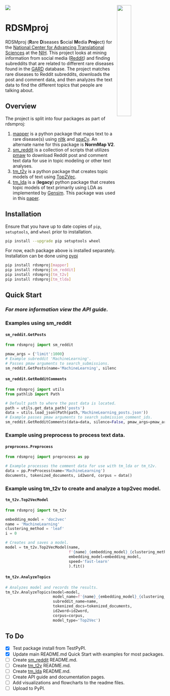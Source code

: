 ![](https://img.shields.io/pypi/v/rdsmproj)
<img src = "https://ncats.nih.gov/sites/all/themes/ncats-2014/images/assets/ncats-logo.png" align=right width="30%" height="30%">

# RDSMproj

RDSMproj (**R**are **D**iseases **S**ocial **M**edia **Proj**ect) for the [National Center for Advancing Translational Sciences](https://ncats.nih.gov/) at the [NIH](https://www.nih.gov/). This project looks at mining information from social media ([Reddit](https://www.reddit.com/)) and finding subreddits that are related to different rare diseases found in the [GARD](https://rarediseases.info.nih.gov/) database. The project matches rare diseases to Reddit subreddits, downloads the post and comment data, and then analyzes the text data to find the different topics that people are talking about.

## Overview

The project is split into four packages as part of rdsmproj:
1. [mapper](https://github.com/ncats/Rare-Disease-Social-Media-Project/tree/main/rdsmproj/mapper) is a python package that maps text to a rare disease(s) using [nltk](https://www.nltk.org/) and [spaCy](https://spacy.io/). An alternate name for this package is **NormMap V2**.
2. [sm_reddit](https://github.com/ncats/Rare-Disease-Social-Media-Project/tree/main/rdsmproj/sm_reddit) is a collection of scripts that utilizes [pmaw](https://github.com/mattpodolak/pmaw) to download Reddit post and comment text data for use in topic modeling or other text analyses.
3. [tm_t2v](https://github.com/ncats/Rare-Disease-Social-Media-Project/tree/main/rdsmproj/tm_t2v) is a python package that creates topic models of text using [Top2Vec](https://github.com/ddangelov/Top2Vec).
4. [tm_lda](https://github.com/ncats/Rare-Disease-Social-Media-Project/tree/main/rdsmproj/tm_lda) is a (**legacy**) python package that creates topic models of text primarily using LDA as implemented by [Gensim](https://radimrehurek.com/gensim/). This package was used in this [paper](https://doi.org/10.3389/frai.2022.948313).

## Installation
Ensure that you have up to date copies of `pip`, `setuptools`, and `wheel` prior to installation.
```bash
pip install --upgrade pip setuptools wheel
```

For now, each package above is installed separately. Installation can be done using [pypi](https://pypi.org/project/rdsmproj/)
```bash
pip install rdsmproj[mapper]
pip install rdsmproj[sm_reddit]
pip install rdsmproj[tm_t2v]
pip install rdsmproj[tm_tlda]
```

## Quick Start
### *For more information view the API guide.*
### Examples using sm_reddit

#### `sm_reddit.GetPosts`
```python
from rdsmproj import sm_reddit

pmaw_args = {'limit':1000}
# Example subreddit 'MachineLearning'.
# Passes pmaw arguments to search_submissions.
sm_reddit.GetPosts(name='MachineLearning', silence=False, pmaw_args=pmaw_args)
```

#### `sm_reddit.GetRedditComments`
```python
from rdsmproj import utils
from pathlib import Path

# Default path to where the post data is located.
path = utils.get_data_path('posts')
data = utils.load_json(Path(path,'MachineLearning_posts.json'))
# Example passes pmaw arguments to search_submission_comment_ids.
sm_reddit.GetRedditComments(data=data, silence=False, pmaw_args=pmaw_args)
```

### Example using preprocess to process text data.
#### `preprocess.Preprocess`
```python
from rdsmproj import preprocess as pp

# Example processes the comment data for use with tm_lda or tm_t2v.
data = pp.PreProcess(name='MachineLearning')
documents, tokenized_documents, id2word, corpus = data()
```

### Example using tm_t2v to create and analyze a top2vec model.
#### `tm_t2v.Top2VecModel`
```python
from rdsmproj import tm_t2v

embedding_model = 'doc2vec'
name = 'MachineLearning'
clustering_method = 'leaf'
i = 0

# Creates and saves a model.
model = tm_t2v.Top2VecModel(name,
                            f'{name}_{embedding_model}_{clustering_method}_{i}',documents=documents,
                            embedding_model=embedding_model,
                            speed='fast-learn'
                            ).fit()
```

#### `tm_t2v.AnalyzeTopics`
```python
# Analyzes model and records the results.
tm_t2v.AnalyzeTopics(model=model,
                     model_name=f'{name}_{embedding_model}_{clustering_method}_{i}',
                     subreddit_name=name,
                     tokenized_docs=tokenized_documents,
                     id2word=id2word,
                     corpus=corpus,
                     model_type='Top2Vec')
```

## To Do
- [x] Test package install from TestPyPI.
- [x] Update main README.md Quick Start with examples for most packages.
- [ ] Create [sm_reddit](https://github.com/ncats/Rare-Disease-Social-Media-Project/tree/main/rdsmproj/sm_reddit) README.md.
- [ ] Create [tm_t2v](https://github.com/ncats/Rare-Disease-Social-Media-Project/tree/main/rdsmproj/tm_t2v) README.md.
- [ ] Create [tm_lda](https://github.com/ncats/Rare-Disease-Social-Media-Project/tree/main/rdsmproj/tm_lda) README.md.
- [ ] Create API guide and documentation pages.
- [ ] Add visualizations and flowcharts to the readme files.
- [ ] Upload to PyPI.
